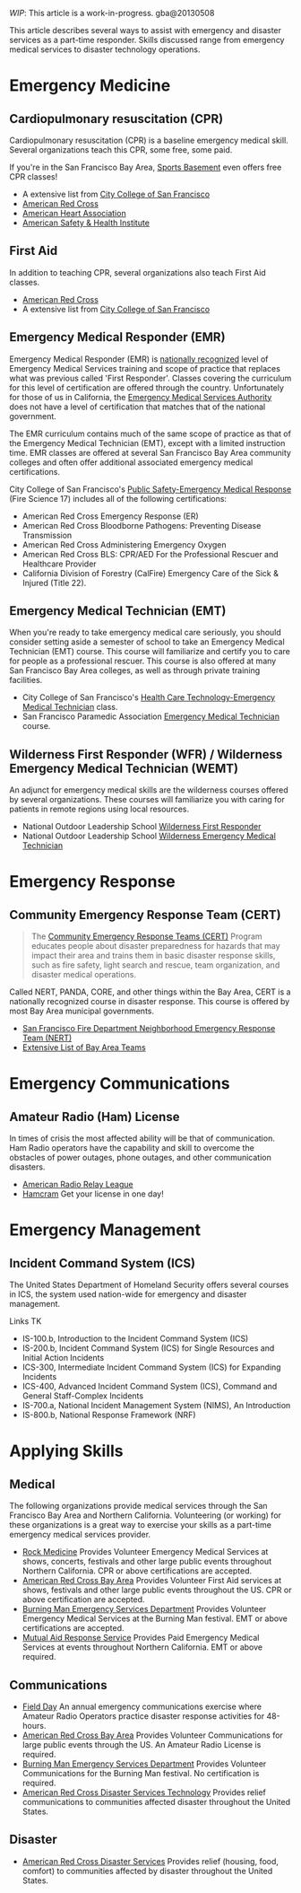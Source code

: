 *WIP*: This article is a work-in-progress. gba@20130508

This article describes several ways to assist with emergency and disaster services as a part-time responder. Skills discussed range from emergency medical services to disaster technology operations.

Emergency Medicine
===

Cardiopulmonary resuscitation (CPR)
---

Cardiopulmonary resuscitation (CPR) is a baseline emergency medical skill. Several organizations teach this CPR, some free, some paid.

If you're in the San Francisco Bay Area, [Sports Basement](http://community.sportsbasement.com/free-classes/cpr/) even offers free CPR classes!

* A extensive list from [City College of San Francisco](https://www.ccsf.edu/NEW/en/educational-programs/school-and-departments/school-of-health-and-physical-education/health-education-and-community-health-studies0/cpr_first_aid_safety_training.html)
* [American Red Cross](http://www.redcross.org/take-a-class)
* [American Heart Association](http://www.heart.org/HEARTORG/CPRAndECC/FindaCourse/Find-a-Course_UCM_303220_SubHomePage.jsp)
* [American Safety & Health Institute](http://www.hsi.com/cprtraining)


First Aid
---

In addition to teaching CPR, several organizations also teach First Aid classes.

* [American Red Cross](http://www.redcross.org/take-a-class)
* A extensive list from [City College of San Francisco](https://www.ccsf.edu/NEW/en/educational-programs/school-and-departments/school-of-health-and-physical-education/health-education-and-community-health-studies0/cpr_first_aid_safety_training.html)


Emergency Medical Responder (EMR)
---

Emergency Medical Responder (EMR) is [nationally recognized](http://www.ems.gov/education/EMSScope.pdf) level of Emergency Medical Services training and scope of practice that replaces what was previous called 'First Responder'. Classes covering the curriculum for this level of certification are offered through the country. Unfortunately for those of us in California, the [Emergency Medical Services Authority](http://www.emsa.ca.gov/) does not have a level of certification that matches that of the national government. 

The EMR curriculum contains much of the same scope of practice as that of the Emergency Medical Technician (EMT), except with a limited instruction time. EMR classes are offered at several San Francisco Bay Area community colleges and often offer additional associated emergency medical certifications.

City College of San Francisco's [Public Safety-Emergency Medical Response](http://www.ccsf.edu/Schedule/Fall/fire_science_technology.shtml) (Fire Science 17) includes all of the following certifications:

+ American Red Cross Emergency Response (ER)
+ American Red Cross Bloodborne Pathogens: Preventing Disease Transmission
+ American Red Cross Administering Emergency Oxygen
+ American Red Cross BLS: CPR/AED For the Professional Rescuer and Healthcare Provider
+ California Division of Forestry (CalFire) Emergency Care of the Sick & Injured (Title 22).


Emergency Medical Technician (EMT)
---

When you're ready to take emergency medical care seriously, you should consider setting aside a semester of school to take an Emergency Medical Technician (EMT) course. This course will familiarize and certify you to care for people as a professional rescuer. This course is also offered at many San Francisco Bay Area colleges, as well as through private training facilities.

* City College of San Francisco's [Health Care Technology-Emergency Medical Technician](http://www.ccsf.edu/NEW/en/educational-programs/school-and-departments/school-of-health-and-physical-education/Healthcaretechnology.html) class.
* San Francisco Paramedic Association [Emergency Medical Technician](http://sfparamedics.org/~sfparame/emergency-medical-technician-emt/) course.


Wilderness First Responder (WFR) / Wilderness Emergency Medical Technician (WEMT)
---

An adjunct for emergency medical skills are the wilderness courses offered by several organizations. These courses will familiarize you with caring for patients in remote regions using local resources.

* National Outdoor Leadership School [Wilderness First Responder](http://www.nols.edu/wmi/courses/wfr.shtml)
* National Outdoor Leadership School [Wilderness Emergency Medical Technician](http://www.nols.edu/wmi/courses/wemt.shtml)


Emergency Response
===

Community Emergency Response Team (CERT)
---


> The [Community Emergency Response Teams (CERT)](http://www.fema.gov/community-emergency-response-teams) Program educates people about disaster preparedness for hazards that may impact their area and trains them in basic disaster response skills, such as fire safety, light search and rescue, team organization, and disaster medical operations.

Called NERT, PANDA, CORE, and other things within the Bay Area, CERT is a nationally recognized course in disaster response. This course is offered by most Bay Area municipal governments.

* [San Francisco Fire Department Neighborhood Emergency Response Team (NERT)](http://www.sf-fire.org/index.aspx?page=859)
* [Extensive List of Bay Area Teams](http://quake.abag.ca.gov/links/cert/)


Emergency Communications
===

Amateur Radio (Ham) License
---

In times of crisis the most affected ability will be that of communication. Ham Radio operators have the capability and skill to overcome the obstacles of power outages, phone outages, and other communication disasters.

* [American Radio Relay League](http://www.arrl.org/licensing-education-training)
* [Hamcram](http://n5fdl.com/hamcram) Get your license in one day!


Emergency Management
===

Incident Command System (ICS)
---

The United States Department of Homeland Security offers several courses in ICS, the system used nation-wide for emergency and disaster management.

Links TK

* IS-100.b, Introduction to the Incident Command System (ICS)
* IS-200.b, Incident Command System (ICS) for Single Resources and Initial Action Incidents
* ICS-300, Intermediate Incident Command System (ICS) for Expanding Incidents
* ICS-400, Advanced Incident Command System (ICS), Command and General Staff-Complex Incidents
* IS-700.a, National Incident Management System (NIMS), An Introduction
* IS-800.b, National Response Framework (NRF)


Applying Skills
===

Medical
---

The following organizations provide medical services through the San Francisco Bay Area and Northern California. Volunteering (or working) for these organizations is a great way to exercise your skills as a part-time emergency medical services provider.

* [Rock Medicine](http://rockmed.org/) Provides Volunteer Emergency Medical Services at shows, concerts, festivals and other large public events throughout Northern California. CPR or above certifications are accepted.
* [American Red Cross Bay Area](http://www.redcross.org/ca/san-francisco) Provides Volunteer First Aid services at shows, festivals and other large public events throughout the US. CPR or above certification are accepted.
* [Burning Man Emergency Services Department](http://www.brcesd.org/) Provides Volunteer Emergency Medical Services at the Burning Man festival. EMT or above certifications are accepted.
* [Mutual Aid Response Service](http://www.mars911.info/) Provides Paid Emergency Medical Services at events throughout Northern California. EMT or above required.


Communications
---

* [Field Day](http://www.arrl.org/field-day) An annual emergency communications exercise where Amateur Radio Operators practice disaster response activities for 48-hours.
* [American Red Cross Bay Area](http://www.redcross.org/ca/san-francisco) Provides Volunteer Communications for large public events through the US. An  Amateur Radio License is required.
* [Burning Man Emergency Services Department](http://www.brcesd.org/) Provides Volunteer Communications for the Burning Man festival. No certification is required.
* [American Red Cross Disaster Services Technology](http://newsroom.redcross.org/2011/07/14/video-red-cross-dst-disaster-services-technology-team-in-minot/) Provides relief communications to communities affected disaster throughout the United States.


Disaster
---

* [American Red Cross Disaster Services](http://www.redcross.org/what-we-do/disaster-relief) Provides relief (housing, food, comfort) to communities affected by disaster throughout the United States.